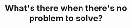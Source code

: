 ---
title: "What's there when there's no problem to solve?"
tags: mindfulness experience
selfbreakapproach: true
selfbreakapproachorder: 3
---